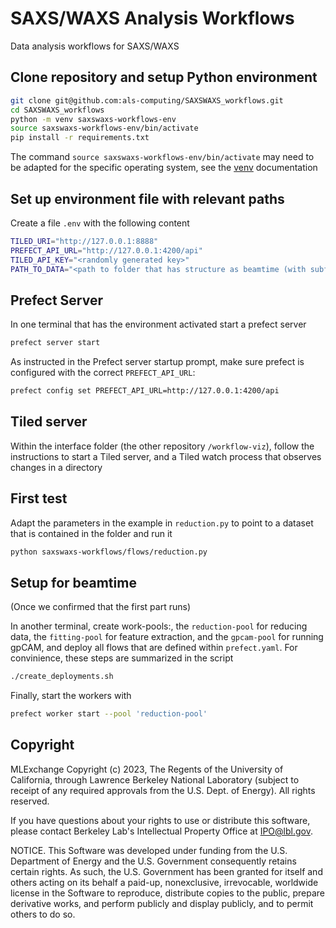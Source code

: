 # SAXS/WAXS Analysis Workflows

Data analysis workflows for SAXS/WAXS

## Clone repository and setup Python environment

```bash
git clone git@github.com:als-computing/SAXSWAXS_workflows.git
cd SAXSWAXS_workflows
python -m venv saxswaxs-workflows-env
source saxswaxs-workflows-env/bin/activate
pip install -r requirements.txt
```

The command `source saxswaxs-workflows-env/bin/activate` may need to be adapted for the specific operating system, see the [venv](https://docs.python.org/3/library/venv.html) documentation

## Set up environment file with relevant paths

Create a file `.env` with the following content

```bash
TILED_URI="http://127.0.0.1:8888"
PREFECT_API_URL="http://127.0.0.1:4200/api"
TILED_API_KEY="<randomly generated key>"
PATH_TO_DATA="<path to folder that has structure as beamtime (with subfolders /raw, /processed/ ...)>"
```

## Prefect Server

In one terminal that has the environment activated start a prefect server

```bash
prefect server start
```

As instructed in the Prefect server startup prompt, make sure prefect is configured with the correct `PREFECT_API_URL`:

```bash
prefect config set PREFECT_API_URL=http://127.0.0.1:4200/api
```

## Tiled server

Within the interface folder (the other repository `/workflow-viz`), follow the instructions to start a Tiled server, and a Tiled watch process that observes changes in a directory

## First test

Adapt the parameters in the example in `reduction.py` to point to a dataset that is contained in the folder and run it

```bash
python saxswaxs-workflows/flows/reduction.py
```

## Setup for beamtime

(Once we confirmed that the first part runs)

In another terminal, create work-pools:, the `reduction-pool` for reducing data, the `fitting-pool` for feature extraction, and the `gpcam-pool` for running gpCAM,
and deploy all flows that are defined within `prefect.yaml`. For convinience, these steps are summarized in the script

```bash
./create_deployments.sh
```

Finally, start the workers with

```bash
prefect worker start --pool 'reduction-pool'
```

## Copyright

MLExchange Copyright (c) 2023, The Regents of the University of California, through Lawrence Berkeley National Laboratory (subject to receipt of any required approvals from the U.S. Dept. of Energy). All rights reserved.

If you have questions about your rights to use or distribute this software, please contact Berkeley Lab's Intellectual Property Office at <IPO@lbl.gov>.

NOTICE.  This Software was developed under funding from the U.S. Department of Energy and the U.S. Government consequently retains certain rights.  As such, the U.S. Government has been granted for itself and others acting on its behalf a paid-up, nonexclusive, irrevocable, worldwide license in the Software to reproduce, distribute copies to the public, prepare derivative works, and perform publicly and display publicly, and to permit others to do so.
